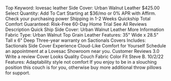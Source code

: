 Top Keyword: lovesac leather
Side Cover: Urban Walnut Leather
$425.00
Select Quantity:
Add To Cart
Starting at $36/mo or 0% APR with Affirm.
Check your purchasing power
Shipping in 1-2 Weeks
Quickship
Total Comfort Guaranteed: Risk-Free 60-Day Home Trial
See All Reviews
Description
Quick Ship Side Cover: Urban Walnut Leather
More Information
Fabric Type: Urban Walnut Top Grain Leather
Features: 35" Wide x 28.5" Tall x 6" Deep
Three-year warranty on Sactionals Covers
Includes: Sactionals Side Cover
Experience Cloud-Like Comfort for Yourself
Schedule an appointment at a Lovesac Showroom near you.
Customer Reviews
3.0
Write a review
Cover
Looks
Quality
Couch
Fabric
Color
Fit
Steve B. 10/2/22
Features: Adaptability
style not comfort
If you enjoy to be in a slouching position this couch is for you, otherwise buy more additional throw pillows for support.